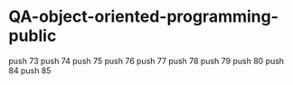 # QA-object-oriented-programming-public


push 73
push 74
push 75
push 76
push 77
push 78 
push 79
push 80
push 84
push 85